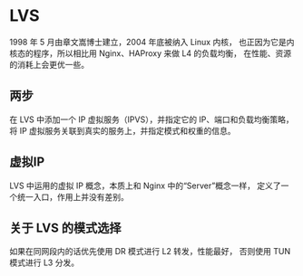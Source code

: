 # LVS

1998 年 5 月由章文嵩博士建立，2004 年底被纳入 Linux 内核，
也正因为它是内核态的程序，所以相比用 Nginx、HAProxy 来做 L4 的负载均衡，
在性能、资源的消耗上会更优一些。

## 两步

在 LVS 中添加一个 IP 虚拟服务（IPVS），并指定它的 IP、端口和负载均衡策略，
将 IP 虚拟服务关联到真实的服务上，并指定模式和权重的信息。

## 虚拟IP

LVS 中运用的虚拟 IP 概念，本质上和 Nginx 中的“Server”概念一样，
定义了一个统一入口，作用上并没有差别。

## 关于 LVS 的模式选择

如果在同网段内的话优先使用 DR 模式进行 L2 转发，性能最好，
否则使用 TUN 模式进行 L3 分发。


